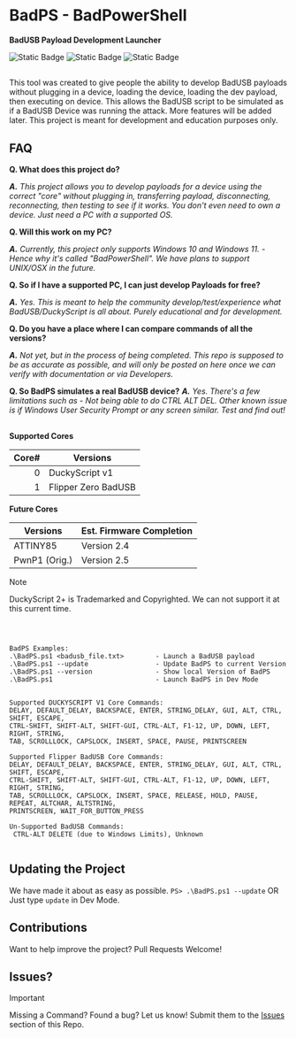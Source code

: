 # BadPS - BadPowerShell
**BadUSB Payload Development Launcher**


![Static Badge](https://img.shields.io/badge/Built_with-PowerShell-orange) ![Static Badge](https://img.shields.io/badge/Windows_10-Supported-lime) ![Static Badge](https://img.shields.io/badge/Windows_11-Supported-lime)
##

This tool was created to give people the ability to develop BadUSB payloads without plugging in a device, loading the device, loading the dev payload, then executing on device. This allows the BadUSB script to be simulated as if a BadUSB Device was running the attack. More features will be added later. This project is meant for development and education purposes only. 


## FAQ
**Q. What does this project do?**

_**A.** This project allows you to develop payloads for a device using the correct "core" without plugging in, transferring payload, disconnecting, reconnecting, then testing to see if it works. You don't even need to own a device. Just need a PC with a supported OS._




**Q. Will this work on my PC?**

_**A.** Currently, this project only supports Windows 10 and Windows 11. - Hence why it's called "BadPowerShell". We have plans to support UNIX/OSX in the future._




**Q. So if I have a supported PC, I can just develop Payloads for free?**

_**A.** Yes. This is meant to help the community develop/test/experience what BadUSB/DuckyScript is all about. Purely educational and for development._




**Q. Do you have a place where I can compare commands of all the versions?**

_**A.** Not yet, but in the process of being completed. This repo is supposed to be as accurate as possible, and will only be posted on here once we can verify with documentation or via Developers._



**Q. So BadPS simulates a real BadUSB device?**
_**A.** Yes. There's a few limitations such as - Not being able to do CTRL ALT DEL. Other known issue is if Windows User Security Prompt or any screen similar. Test and find out!_


##

**Supported Cores**

| Core# | Versions                        | 
|------:|---------------------------------|
|      0| DuckyScript v1                  |
|      1| Flipper Zero BadUSB             | 

**Future Cores**

| Versions     | Est. Firmware Completion |
|--------------|--------------------------|
| ATTINY85     |  Version 2.4             |
| PwnP1 (Orig.)|  Version 2.5             |


> [!NOTE]
> DuckyScript 2+ is Trademarked and Copyrighted. We can not support it at this current time.


##


```PowerShell> > .\BadPS.ps1 --help


BadPS Examples:
.\BadPS.ps1 <badusb_file.txt>        - Launch a BadUSB payload
.\BadPS.ps1 --update                 - Update BadPS to current Version
.\BadPS.ps1 --version                - Show local Version of BadPS
.\BadPS.ps1                          - Launch BadPS in Dev Mode


Supported DUCKYSCRIPT V1 Core Commands:
DELAY, DEFAULT_DELAY, BACKSPACE, ENTER, STRING_DELAY, GUI, ALT, CTRL, SHIFT, ESCAPE,
CTRL-SHIFT, SHIFT-ALT, SHIFT-GUI, CTRL-ALT, F1-12, UP, DOWN, LEFT, RIGHT, STRING,
TAB, SCROLLLOCK, CAPSLOCK, INSERT, SPACE, PAUSE, PRINTSCREEN

Supported Flipper BadUSB Core Commands:
DELAY, DEFAULT_DELAY, BACKSPACE, ENTER, STRING_DELAY, GUI, ALT, CTRL, SHIFT, ESCAPE,
CTRL-SHIFT, SHIFT-ALT, SHIFT-GUI, CTRL-ALT, F1-12, UP, DOWN, LEFT, RIGHT, STRING,
TAB, SCROLLLOCK, CAPSLOCK, INSERT, SPACE, RELEASE, HOLD, PAUSE, REPEAT, ALTCHAR, ALTSTRING,
PRINTSCREEN, WAIT_FOR_BUTTON_PRESS

Un-Supported BadUSB Commands:
 CTRL-ALT DELETE (due to Windows Limits), Unknown


```

## Updating the Project
We have made it about as easy as possible.
```PS> .\BadPS.ps1 --update```
OR
Just type ``` update ``` in Dev Mode.


## Contributions
Want to help improve the project? Pull Requests Welcome!

## Issues?
> [!IMPORTANT]
> Missing a Command? Found a bug? Let us know! Submit them to the [Issues](https://github.com/InfoSecREDD/BadPS/issues) section of this Repo.




